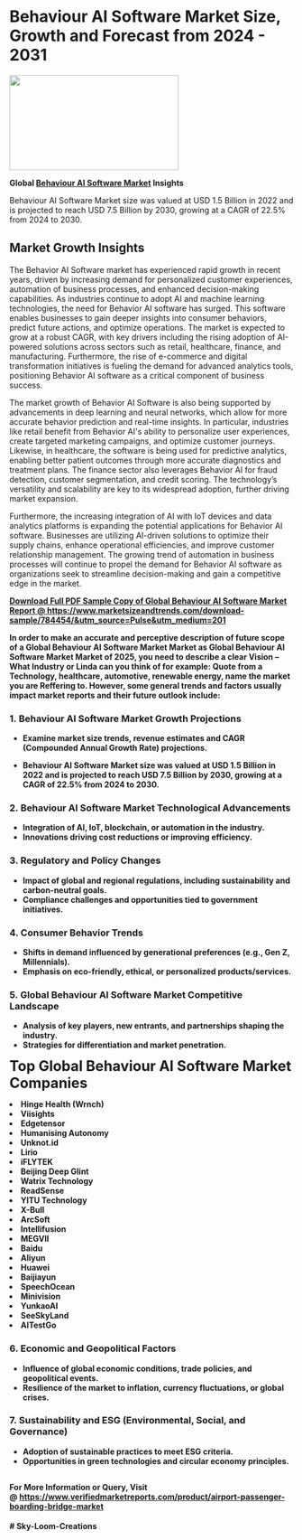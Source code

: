 <H1>Behaviour AI Software Market Size, Growth and Forecast from 2024 - 2031</H1><img class="aligncenter size-medium wp-image-584254" src="https://thirdeyenews.in/wp-content/uploads/2024/09/Global-Market-Research-300x168.jpeg" alt="" width="300" height="168" /><p><strong>Global&nbsp;<a href="https://www.marketsizeandtrends.com/download-sample/784454/&amp;utm_source=Pulse&amp;utm_medium=201">Behaviour AI Software Market</a> Insights</strong></p><p>Behaviour AI Software Market size was valued at USD 1.5 Billion in 2022 and is projected to reach USD 7.5 Billion by 2030, growing at a CAGR of 22.5% from 2024 to 2030.</p><p><h2>Market Growth Insights</h2> <p>The Behavior AI Software market has experienced rapid growth in recent years, driven by increasing demand for personalized customer experiences, automation of business processes, and enhanced decision-making capabilities. As industries continue to adopt AI and machine learning technologies, the need for Behavior AI software has surged. This software enables businesses to gain deeper insights into consumer behaviors, predict future actions, and optimize operations. The market is expected to grow at a robust CAGR, with key drivers including the rising adoption of AI-powered solutions across sectors such as retail, healthcare, finance, and manufacturing. Furthermore, the rise of e-commerce and digital transformation initiatives is fueling the demand for advanced analytics tools, positioning Behavior AI software as a critical component of business success.</p> <p><strong><a href="#"></a></strong></p> <p>The market growth of Behavior AI Software is also being supported by advancements in deep learning and neural networks, which allow for more accurate behavior prediction and real-time insights. In particular, industries like retail benefit from Behavior AI's ability to personalize user experiences, create targeted marketing campaigns, and optimize customer journeys. Likewise, in healthcare, the software is being used for predictive analytics, enabling better patient outcomes through more accurate diagnostics and treatment plans. The finance sector also leverages Behavior AI for fraud detection, customer segmentation, and credit scoring. The technology’s versatility and scalability are key to its widespread adoption, further driving market expansion.</p> <p>Furthermore, the increasing integration of AI with IoT devices and data analytics platforms is expanding the potential applications for Behavior AI software. Businesses are utilizing AI-driven solutions to optimize their supply chains, enhance operational efficiencies, and improve customer relationship management. The growing trend of automation in business processes will continue to propel the demand for Behavior AI software as organizations seek to streamline decision-making and gain a competitive edge in the market.</p> <p><strong><a href="#"></p><p><span class=""><strong>Download Full PDF Sample Copy of Global Behaviour AI Software Market Report</strong> @ <a href="https://www.marketsizeandtrends.com/download-sample/784454/&amp;utm_source=Pulse&amp;utm_medium=201" target="_blank">https://www.marketsizeandtrends.com/download-sample/784454/&amp;utm_source=Pulse&amp;utm_medium=201</a></span></p><p>In order to make an accurate and perceptive description of future scope of a Global&nbsp;Behaviour AI Software Market Market as Global&nbsp;Behaviour AI Software Market Market of 2025, you need to describe a clear Vision &ndash; What Industry or Linda can you think of for example: Quote from a Technology, healthcare, automotive, renewable energy, name the market you are Reffering to. However, some general trends and factors usually impact market reports and their future outlook include:</p><h3>1.&nbsp;<strong>Behaviour AI Software Market Growth Projections</strong></h3><ul><li>Examine market size trends, revenue estimates and CAGR (Compounded Annual Growth Rate) projections.</li><li><p>Behaviour AI Software Market size was valued at USD 1.5 Billion in 2022 and is projected to reach USD 7.5 Billion by 2030, growing at a CAGR of 22.5% from 2024 to 2030.</p></li></ul><h3>2.&nbsp;<strong>Behaviour AI Software Market Technological Advancements</strong></h3><ul><li>Integration of AI, IoT, blockchain, or automation in the industry.</li><li>Innovations driving cost reductions or improving efficiency.</li></ul><h3>3.&nbsp;<strong>Regulatory and Policy Changes</strong></h3><ul><li>Impact of global and regional regulations, including sustainability and carbon-neutral goals.</li><li>Compliance challenges and opportunities tied to government initiatives.</li></ul><h3>4.&nbsp;<strong>Consumer Behavior Trends</strong></h3><ul><li>Shifts in demand influenced by generational preferences (e.g., Gen Z, Millennials).</li><li>Emphasis on eco-friendly, ethical, or personalized products/services.</li></ul><h3>5.&nbsp;<strong>Global Behaviour AI Software Market Competitive Landscape</strong></h3><ul><li>Analysis of key players, new entrants, and partnerships shaping the industry.</li><li>Strategies for differentiation and market penetration.</li></ul><p data-pm-slice="1 1 []"><span style="color: inherit; font-family: inherit; font-size: 25px;">Top Global Behaviour AI Software Market Companies</span></p><div class="" data-test-id=""><p><li>Hinge Health (Wrnch)</li><li> Viisights</li><li> Edgetensor</li><li> Humanising Autonomy</li><li> Unknot.id</li><li> Lirio</li><li> iFLYTEK</li><li> Beijing Deep Glint</li><li> Watrix Technology</li><li> ReadSense</li><li> YITU Technology</li><li> X-Bull</li><li> ArcSoft</li><li> Intellifusion</li><li> MEGVII</li><li> Baidu</li><li> Aliyun</li><li> Huawei</li><li> Baijiayun</li><li> SpeechOcean</li><li> Minivision</li><li> YunkaoAI</li><li> SeeSkyLand</li><li> AITestGo</li></p></div><h3>6.&nbsp;<strong>Economic and Geopolitical Factors</strong></h3><ul><li>Influence of global economic conditions, trade policies, and geopolitical events.</li><li>Resilience of the market to inflation, currency fluctuations, or global crises.</li></ul><h3>7.&nbsp;<strong>Sustainability and ESG (Environmental, Social, and Governance)</strong></h3><ul><li>Adoption of sustainable practices to meet ESG criteria.</li><li>Opportunities in green technologies and circular economy principles.</li></ul><h2><strong style="font-size: 14px;">For More Information or Query, Visit @&nbsp;</strong><a style="background-color: #ffffff; font-size: 14px;" href="https://www.marketsizeandtrends.com/report/behaviour-ai-software-market/" target="_blank">https://www.verifiedmarketreports.com/product/airport-passenger-boarding-bridge-market</a></h2># Sky-Loom-Creations
